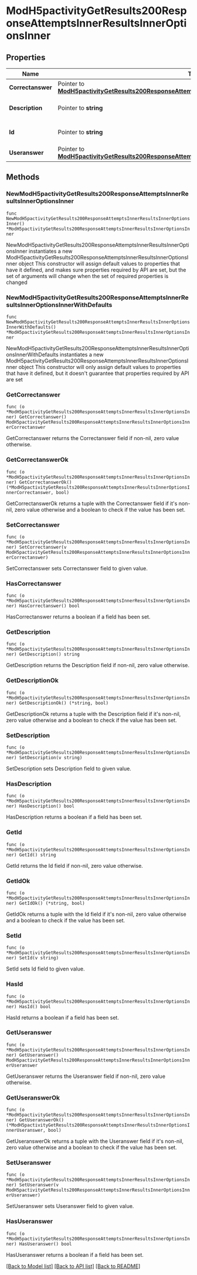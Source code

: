 # ModH5pactivityGetResults200ResponseAttemptsInnerResultsInnerOptionsInner

## Properties

Name | Type | Description | Notes
------------ | ------------- | ------------- | -------------
**Correctanswer** | Pointer to [**ModH5pactivityGetResults200ResponseAttemptsInnerResultsInnerOptionsInnerCorrectanswer**](ModH5pactivityGetResults200ResponseAttemptsInnerResultsInnerOptionsInnerCorrectanswer.md) |  | [optional] 
**Description** | Pointer to **string** | Option description | [optional] [default to "null"]
**Id** | Pointer to **string** | Option string identifier | [optional] [default to "null"]
**Useranswer** | Pointer to [**ModH5pactivityGetResults200ResponseAttemptsInnerResultsInnerOptionsInnerUseranswer**](ModH5pactivityGetResults200ResponseAttemptsInnerResultsInnerOptionsInnerUseranswer.md) |  | [optional] 

## Methods

### NewModH5pactivityGetResults200ResponseAttemptsInnerResultsInnerOptionsInner

`func NewModH5pactivityGetResults200ResponseAttemptsInnerResultsInnerOptionsInner() *ModH5pactivityGetResults200ResponseAttemptsInnerResultsInnerOptionsInner`

NewModH5pactivityGetResults200ResponseAttemptsInnerResultsInnerOptionsInner instantiates a new ModH5pactivityGetResults200ResponseAttemptsInnerResultsInnerOptionsInner object
This constructor will assign default values to properties that have it defined,
and makes sure properties required by API are set, but the set of arguments
will change when the set of required properties is changed

### NewModH5pactivityGetResults200ResponseAttemptsInnerResultsInnerOptionsInnerWithDefaults

`func NewModH5pactivityGetResults200ResponseAttemptsInnerResultsInnerOptionsInnerWithDefaults() *ModH5pactivityGetResults200ResponseAttemptsInnerResultsInnerOptionsInner`

NewModH5pactivityGetResults200ResponseAttemptsInnerResultsInnerOptionsInnerWithDefaults instantiates a new ModH5pactivityGetResults200ResponseAttemptsInnerResultsInnerOptionsInner object
This constructor will only assign default values to properties that have it defined,
but it doesn't guarantee that properties required by API are set

### GetCorrectanswer

`func (o *ModH5pactivityGetResults200ResponseAttemptsInnerResultsInnerOptionsInner) GetCorrectanswer() ModH5pactivityGetResults200ResponseAttemptsInnerResultsInnerOptionsInnerCorrectanswer`

GetCorrectanswer returns the Correctanswer field if non-nil, zero value otherwise.

### GetCorrectanswerOk

`func (o *ModH5pactivityGetResults200ResponseAttemptsInnerResultsInnerOptionsInner) GetCorrectanswerOk() (*ModH5pactivityGetResults200ResponseAttemptsInnerResultsInnerOptionsInnerCorrectanswer, bool)`

GetCorrectanswerOk returns a tuple with the Correctanswer field if it's non-nil, zero value otherwise
and a boolean to check if the value has been set.

### SetCorrectanswer

`func (o *ModH5pactivityGetResults200ResponseAttemptsInnerResultsInnerOptionsInner) SetCorrectanswer(v ModH5pactivityGetResults200ResponseAttemptsInnerResultsInnerOptionsInnerCorrectanswer)`

SetCorrectanswer sets Correctanswer field to given value.

### HasCorrectanswer

`func (o *ModH5pactivityGetResults200ResponseAttemptsInnerResultsInnerOptionsInner) HasCorrectanswer() bool`

HasCorrectanswer returns a boolean if a field has been set.

### GetDescription

`func (o *ModH5pactivityGetResults200ResponseAttemptsInnerResultsInnerOptionsInner) GetDescription() string`

GetDescription returns the Description field if non-nil, zero value otherwise.

### GetDescriptionOk

`func (o *ModH5pactivityGetResults200ResponseAttemptsInnerResultsInnerOptionsInner) GetDescriptionOk() (*string, bool)`

GetDescriptionOk returns a tuple with the Description field if it's non-nil, zero value otherwise
and a boolean to check if the value has been set.

### SetDescription

`func (o *ModH5pactivityGetResults200ResponseAttemptsInnerResultsInnerOptionsInner) SetDescription(v string)`

SetDescription sets Description field to given value.

### HasDescription

`func (o *ModH5pactivityGetResults200ResponseAttemptsInnerResultsInnerOptionsInner) HasDescription() bool`

HasDescription returns a boolean if a field has been set.

### GetId

`func (o *ModH5pactivityGetResults200ResponseAttemptsInnerResultsInnerOptionsInner) GetId() string`

GetId returns the Id field if non-nil, zero value otherwise.

### GetIdOk

`func (o *ModH5pactivityGetResults200ResponseAttemptsInnerResultsInnerOptionsInner) GetIdOk() (*string, bool)`

GetIdOk returns a tuple with the Id field if it's non-nil, zero value otherwise
and a boolean to check if the value has been set.

### SetId

`func (o *ModH5pactivityGetResults200ResponseAttemptsInnerResultsInnerOptionsInner) SetId(v string)`

SetId sets Id field to given value.

### HasId

`func (o *ModH5pactivityGetResults200ResponseAttemptsInnerResultsInnerOptionsInner) HasId() bool`

HasId returns a boolean if a field has been set.

### GetUseranswer

`func (o *ModH5pactivityGetResults200ResponseAttemptsInnerResultsInnerOptionsInner) GetUseranswer() ModH5pactivityGetResults200ResponseAttemptsInnerResultsInnerOptionsInnerUseranswer`

GetUseranswer returns the Useranswer field if non-nil, zero value otherwise.

### GetUseranswerOk

`func (o *ModH5pactivityGetResults200ResponseAttemptsInnerResultsInnerOptionsInner) GetUseranswerOk() (*ModH5pactivityGetResults200ResponseAttemptsInnerResultsInnerOptionsInnerUseranswer, bool)`

GetUseranswerOk returns a tuple with the Useranswer field if it's non-nil, zero value otherwise
and a boolean to check if the value has been set.

### SetUseranswer

`func (o *ModH5pactivityGetResults200ResponseAttemptsInnerResultsInnerOptionsInner) SetUseranswer(v ModH5pactivityGetResults200ResponseAttemptsInnerResultsInnerOptionsInnerUseranswer)`

SetUseranswer sets Useranswer field to given value.

### HasUseranswer

`func (o *ModH5pactivityGetResults200ResponseAttemptsInnerResultsInnerOptionsInner) HasUseranswer() bool`

HasUseranswer returns a boolean if a field has been set.


[[Back to Model list]](../README.md#documentation-for-models) [[Back to API list]](../README.md#documentation-for-api-endpoints) [[Back to README]](../README.md)


